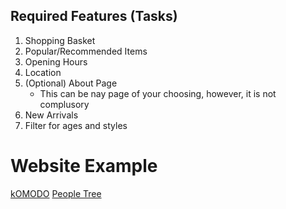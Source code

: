 
## Required Features (Tasks)
1. Shopping Basket
2. Popular/Recommended Items
3. Opening Hours
4. Location
5. (Optional) About Page
   * This can be nay page of your choosing, however, it is not complusory
6. New Arrivals
7. Filter for ages and styles

# Website Example
[kOMODO](https://www.komodo.co.uk/)
[People Tree](https://www.peopletree.co.uk/)
